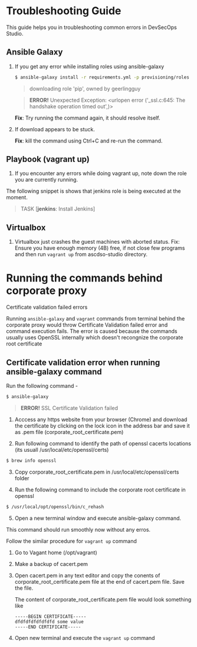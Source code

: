 # Troubleshooting Guide
This guide helps you in troubleshooting common errors in DevSecOps Studio.

## Ansible Galaxy

1. If you get any error while installing roles using ansible-galaxy

	```bash
	$ ansible-galaxy install -r requirements.yml -p provisioning/roles
	```
	
	> downloading role 'pip', owned by geerlingguy
	
	> __ERROR!__ Unexpected Exception:
	> \<urlopen error ('_ssl.c:645: The handshake operation timed out',)>

	
	__Fix__: Try running the command again, it should resolve itself.

2. If download appears to be stuck.

	__Fix__: kill the command using Ctrl+C and re-run the command.

## Playbook (vagrant up)
1. If you encounter any errors while doing vagrant up, note down the role you are currently running.

The following snippet is shows that jenkins role is being executed at the moment.

> TASK [**jenkins**: Install Jenkins]


## Virtualbox

1. Virtualbox just crashes the guest machines with aborted status.
   Fix: Ensure you have enough memory (4B) free, if not close few programs and then run `vagrant up` from ascdso-studio directory.


# Running the commands behind corporate proxy 

Certificate validation failed errors

Running ```ansible-galaxy``` and ```vagrant``` commands from terminal behind the corporate proxy would throw Certificate Validation failed error 
and command execution fails. The error is caused because the commands usually uses OpenSSL internally which doesn't recongnize the corporate 
root certificate

## Certificate validation error when running ansible-galaxy command

Run the following command - 

```bash 
$ ansible-galaxy
```
> __ERROR!__ SSL Certificate Validation failed

1. Acccess any https website from your browser (Chrome) and download the certificate by clicking on the lock icon in the address bar and save it as .pem file (corporate_root_certificate.pem)

2. Run following command to identify the path of openssl cacerts locations (its usuall /usr/local/etc/openssl/certs)

```bash 
$ brew info openssl 
```

3. Copy corporate_root_certificate.pem in /usr/local/etc/openssl/certs folder

4. Run the following command to include the corporate root certificate in openssl 

```bash
$ /usr/local/opt/openssl/bin/c_rehash
```

5. Open a new terminal window and execute ansible-galaxy command. 

This command should run smoothly now without any erros.

Follow the similar procedure for ```vagrant up``` command 

1. Go to Vagant home (/opt/vagrant)

2. Make a backup of cacert.pem

3. Open cacert.pem in any text editor and copy the conents of corporate_root_certificate.pem file at the end of cacert.pem file. Save the file.

   The content of corporate_root_certificate.pem file would look something like 

   ```
   -----BEGIN CERTIFICATE-----
   dfdfdfdfdfdfdfd some value
   -----END CERTIFICATE-----
   ``` 
4. Open new terminal and execute the ```vagrant up``` command
